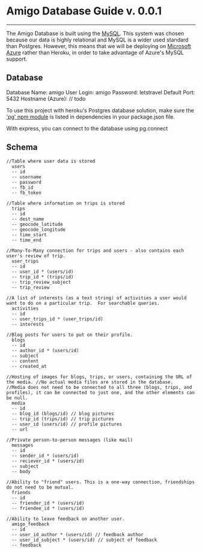 # Amigo Database Guide v. 0.0.1
---

The Amigo Database is built using the [MySQL](http://www.mysql.org/). This system was chosen because our data is highly relational and MySQL is a wider used standard than Postgres. However, this means that we will be deploying on [Microsoft Azure](http://azure.microsoft.com/en-us/) rather than Heroku, in order to take advantage of Azure's MySQL support. 

## Database 

Database Name: amigo
User Login: amigo
Password: letstravel
Default Port: 5432
Hostname (Azure): // todo

To use this project with heroku's Postgres database solution, make sure the ['pg' npm module](https://www.npmjs.com/package/pg) is listed in dependencies in your package.json file. 

With express, you can connect to the database using pg.connect

## Schema

```
//Table where user data is stored
  users       
  -- id 
  -- username
  -- password
  -- fb_id
  -- fb_token

//Table where information on trips is stored
  trips
  -- id
  -- dest_name
  -- geocode_latitude
  -- geocode_longitude
  -- time_start
  -- time_end

//Many-To-Many connection for trips and users - also contains each user's review of trip. 
  user_trips
  -- id
  -- user_id * (users/id)
  -- trip_id * (trips/id)
  -- trip_review_subject
  -- trip_review

//A list of interests (as a text string) of activities a user would want to do on a particular trip.  For searchable queries. 
  activities
  -- id
  -- user_trips_id * (user_trips/id)
  -- interests

//Blog posts for users to put on their profile. 
  blogs
  -- id
  -- author_id * (users/id)
  -- subject
  -- content
  -- created_at

//Hosting of images for blogs, trips, or users, containing the URL of the media. //No actual media files are stored in the database. 
//Media does not need to be connected to all three (blogs, trips, and profiles), it can be connected to just one, and the other elements can be null. 
  media
  -- id
  -- blog_id (blogs/id) // blog pictures
  -- trip_id (trips/id) // trip pictures
  -- user_id (users/id) // profile pictures
  -- url

//Private person-to-person messages (like mail)
  messages
  -- id
  -- sender_id * (users/id)
  -- reciever_id * (users/id)
  -- subject
  -- body

//Ability to "friend" users. This is a one-way connection, friendships do not need to be mutual. 
  friends
  -- id
  -- friender_id * (users/id)
  -- friendee_id * (users/id)

//Ability to leave feedback on another user.  
  amigo_feedback
  -- id
  -- user_id_author * (users/id) // feedback author
  -- user_id_subject * (users/id) // subject of feedback
  -- feedback
